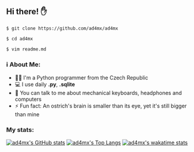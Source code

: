 ## Hi there! ✋
`$ git clone https://github.com/ad4mx/ad4mx`

`$ cd ad4mx`

`$ vim readme.md`
### ℹ About Me:
- 👨‍💻 I'm a Python programmer from the Czech Republic
- 💻 I use daily **.py**, **.sqlite**
- 💬 You can talk to me about mechanical keyboards, headphones and computers
- ⚡ Fun fact: An ostrich's brain is smaller than its eye, yet it's still bigger than mine

### My stats:
[![ad4mx's GitHub stats](https://github-readme-stats.vercel.app/api?username=ad4mx&show_icons=true&theme=ayu-mirage&hide_border=true)](https://github.com/anuraghazra/github-readme-stats)
[![ad4mx's Top Langs](https://github-readme-stats.vercel.app/api/top-langs/?username=ad4mx&layout=compact&theme=ayu-mirage&hide_border=true)](https://github.com/anuraghazra/github-readme-stats)
[![ad4mx's wakatime stats](https://github-readme-stats.vercel.app/api/wakatime?username=ad4mx&theme=ayu-mirage&hide_border=true)](https://github.com/anuraghazra/github-readme-stats)
